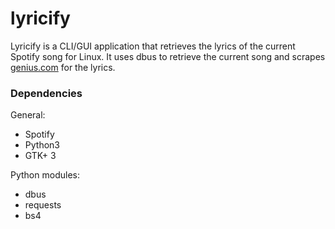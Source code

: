 # lyricify
Lyricify is a CLI/GUI application that retrieves the lyrics of the current Spotify song for Linux. It uses dbus to retrieve the current song and scrapes [genius.com](https://www.genius.com) for the lyrics.

### Dependencies
General:
* Spotify
* Python3
* GTK+ 3

Python modules:
* dbus
* requests
* bs4